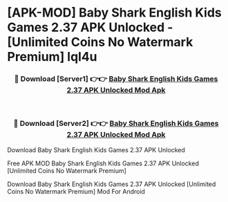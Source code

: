 # [APK-MOD] Baby Shark English  Kids Games 2.37 APK Unlocked - [Unlimited Coins No Watermark Premium] lql4u



<div align="center">
<h3>🔴 Download [Server1] 👉👉 <a href="https://momento.my/?title=Baby_Shark_English__Kids_Games_2.37_APK_Unlocked">Baby Shark English  Kids Games 2.37 APK Unlocked Mod Apk</a></h3><br>

<h3>🔴 Download [Server2] 👉👉 <a href="https://momento.my/?title=Baby_Shark_English__Kids_Games_2.37_APK_Unlocked">Baby Shark English  Kids Games 2.37 APK Unlocked Mod Apk</a></h3>
</div>



Download Baby Shark English  Kids Games 2.37 APK Unlocked 

Free APK MOD Baby Shark English  Kids Games 2.37 APK Unlocked [Unlimited Coins No Watermark Premium]

Download Baby Shark English  Kids Games 2.37 APK Unlocked [Unlimited Coins No Watermark Premium] Mod For Android
